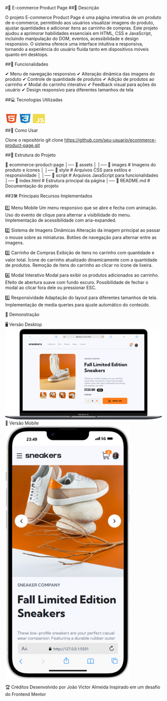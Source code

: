 #🛒 E-commerce Product Page
##📜 Descrição

O projeto E-commerce Product Page é uma página interativa de um produto de e-commerce, permitindo aos usuários visualizar imagens do produto, ajustar quantidades e adicionar itens ao carrinho de compras. Este projeto ajudou a aprimorar habilidades essenciais em HTML, CSS e JavaScript, incluindo manipulação do DOM, eventos, acessibilidade e design responsivo.
O sistema oferece uma interface intuitiva e responsiva, tornando a experiência do usuário fluida tanto em dispositivos móveis quanto em desktops.

##🌟 Funcionalidades

✔ Menu de navegação responsivo
✔ Alteração dinâmica das imagens do produto
✔ Controle de quantidade de produtos
✔ Adição de produtos ao carrinho
✔ Modal do carrinho interativo
✔ Feedback visual para ações do usuário
✔ Design responsivo para diferentes tamanhos de tela

##💻 Tecnologias Utilizadas

<div style="display: inline_block"><br>
  <img align="center" alt="marlene-html" height="30" width="40" src="https://raw.githubusercontent.com/devicons/devicon/master/icons/html5/html5-original.svg">
  <img align="center" alt="marlene-css" height="30" width="40" src="https://raw.githubusercontent.com/devicons/devicon/master/icons/css3/css3-original.svg">
  <img align="center" alt="marlene-javascript" height="30" width="40" src="https://raw.githubusercontent.com/devicons/devicon/master/icons/javascript/javascript-plain.svg">
</div>

##🎯 Como Usar

Clone o repositório
git clone https://github.com/seu-usuario/ecommerce-product-page.git

##📂 Estrutura do Projeto

📁 ecommerce-product-page
│── 📁 assets
│   │── 📁 images        # Imagens do produto e ícones
│   │── 📁 style         # Arquivos CSS para estilos e responsividade
│   │── 📁 script        # Arquivos JavaScript para funcionalidades
│── 📄 index.html        # Estrutura principal da página
│── 📄 README.md         # Documentação do projeto

##3🛠 Principais Recursos Implementados

1️⃣ Menu Mobile
Um menu responsivo que se abre e fecha com animação.
Uso do evento de clique para alternar a visibilidade do menu.
Implementação de acessibilidade com aria-expanded.

2️⃣ Sistema de Imagens Dinâmicas
Alteração da imagem principal ao passar o mouse sobre as miniaturas.
Botões de navegação para alternar entre as imagens.

3️⃣ Carrinho de Compras
Exibição de itens no carrinho com quantidade e valor total.
Ícone do carrinho atualizado dinamicamente com a quantidade de produtos.
Remoção de itens do carrinho ao clicar no ícone de lixeira.

4️⃣ Modal Interativo
Modal para exibir os produtos adicionados ao carrinho.
Efeito de abertura suave com fundo escuro.
Possibilidade de fechar o modal ao clicar fora dele ou pressionar ESC.

5️⃣ Responsividade
Adaptação do layout para diferentes tamanhos de tela.
Implementação de media queries para ajuste automático do conteúdo.

📸 Demonstração

🖥️ Versão Desktop
<img src="assets/images/1-Macbook-Air-127.0.0.1.png" width="800px">
📱 Versão Mobile
<img src="assets/images/2-mobile-design.png" width="400px">

🏆 Créditos
Desenvolvido por João Victor Almeida 
Inspirado em um desafio do Frontend Mentor
